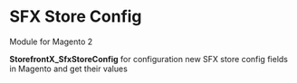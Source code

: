# SFX Store Config
Module for Magento 2

**StorefrontX_SfxStoreConfig** for configuration new SFX store config fields in Magento and get their values

